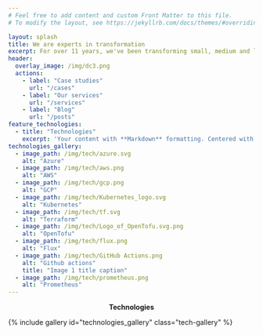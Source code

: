 ```yaml
---
# Feel free to add content and custom Front Matter to this file.
# To modify the layout, see https://jekyllrb.com/docs/themes/#overriding-theme-defaults

layout: splash
title: We are experts in transformation
excerpt: For over 11 years, we've been transforming small, medium and large businesses by providing infrastructure and software development solutions.
header:
  overlay_image: /img/dc3.png
  actions:
    - label: "Case studies"
      url: "/cases"
    - label: "Our services"
      url: "/services"
    - label: "Blog"
      url: "/posts"
feature_technologies:
  - title: "Technologies"
    excerpt: 'Your content with **Markdown** formatting. Centered with `type="center"`'
technologies_gallery:
  - image_path: /img/tech/azure.svg
    alt: "Azure"
  - image_path: /img/tech/aws.png
    alt: "AWS"
  - image_path: /img/tech/gcp.png
    alt: "GCP"
  - image_path: /img/tech/Kubernetes_logo.svg
    alt: "Kubernetes"
  - image_path: /img/tech/tf.svg
    alt: "Terraform"
  - image_path: /img/tech/Logo_of_OpenTofu.svg.png
    alt: "OpenTofu"
  - image_path: /img/tech/flux.png
    alt: "Flux"
  - image_path: /img/tech/GitHub Actions.png
    alt: "Github actions"
    title: "Image 1 title caption"
  - image_path: /img/tech/prometheus.png
    alt: "Prometheus"
---
```


<style>
/* Force 3-column grid layout */
.tech-gallery {
  display: grid !important;
  grid-template-columns: repeat(3, 1fr) !important;
  gap: 1em !important;
}

/* Mobile responsive - 2 columns on smaller screens */
@media (max-width: 768px) {
  .tech-gallery {
    grid-template-columns: repeat(2, 1fr) !important;
  }
}

/* Very small screens - single column */
@media (max-width: 480px) {
  .tech-gallery {
    grid-template-columns: 1fr !important;
  }
}

.tech-gallery figure,
.tech-gallery .gallery__item {
  margin: 0 !important;
  text-align: center !important;
}

.tech-gallery figure img,
.tech-gallery .gallery__item img,
figure.tech-gallery img {
  width: 100% !important;
  height: 150px !important;
  object-fit: contain !important;
  object-position: center !important;
  background-color: #f8f9fa !important;
  border: 1px solid #e9ecef !important;
  border-radius: 8px !important;
  padding: 10px !important;
  box-sizing: border-box !important;
  margin: 0 !important;
  display: block !important;
}
</style>

<p style="text-align: center; font-weight: bold">Technologies</p>
{% include gallery id="technologies_gallery" class="tech-gallery" %}
